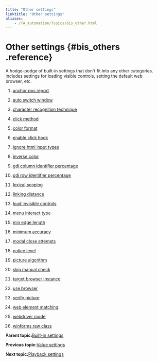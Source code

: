 ```yaml
--- 
title: "Other settings"
linktitle: "Other settings"
aliases: 
    - /TA_Automation/Topics/bis_other.html
---
```

# Other settings {#bis_others .reference}

A hodge-podge of built-in settings that don't fit into any other categories. Includes settings for loading visible controls, setting the default web browser, etc.

1.  [anchor pos report](../../TA_Automation/Topics/bis_anchor_pos_report.html)  

2.  [auto switch window](../../TA_Automation/Topics/bis_auto_switch_windows.html)  

3.  [character recognition technique](../../TA_Automation/Topics/bis_character_recognition_technique.html)  

4.  [click method](../../TA_Automation/Topics/bis_click_method.html)  

5.  [color format](../../TA_Automation/Topics/bis_color_format.html)  

6.  [enable click hook](../../TA_Automation/Topics/bis_enable_click_hook.html)  

7.  [ignore html input types](../../TA_Automation/Topics/bis_ignore_html_input_types.html)  

8.  [inverse color](../../TA_Automation/Topics/bis_inverse_color.html)  

9.  [gdi column identifier percentage](../../TA_Automation/Topics/bis_gdi_column_identifier_percentage.html)  

10. [gdi row identifier percentage](../../TA_Automation/Topics/bis_gdi_row_identifier_percentage.html)  

11. [lexical scoping](../../TA_Automation/Topics/bis_lexical_scoping.html)  

12. [linking distance](../../TA_Automation/Topics/bis_linking_distance.html)  

13. [load invisible controls](../../TA_Automation/Topics/bis_load_invisible_controls.html)  

14. [menu interact type](../../TA_Automation/Topics/bis_menu_interact_type.html)  

15. [min edge length](../../TA_Automation/Topics/bis_min_edge_length.html)  

16. [minimum accuracy](../../TA_Automation/Topics/bis_minimum_accuracy.html)  

17. [modal close attempts](../../TA_Automation/Topics/bis_modal_close_attempts.html)  

18. [notice level](../../TA_Automation/Topics/bis_notice_level.html)  

19. [picture algorithm](../../TA_Automation/Topics/bis_picture_algorithm.html)  

20. [skip manual check](../../TA_Automation/Topics/bis_skip_manual_check.html)  

21. [target browser instance](../../TA_Automation/Topics/bis_target_browser_instance.html)  

22. [use browser](../../TA_Automation/Topics/bis_use_browser.html)  

23. [verify picture](../../TA_Automation/Topics/bis_verify_picture.html)  

24. [web element matching](../../TA_Automation/Topics/bis_web_element_matching.html)  

25. [webdriver mode](../../TA_Automation/Topics/bis_webdriver_mode.html)  

26. [winforms raw class](../../TA_Automation/Topics/bis_winforms_raw_class.html)  


**Parent topic:**[Built-in settings](../../TA_Automation/Topics/bis_Built_in_settings.html)

**Previous topic:**[Value settings](../../TA_Automation/Topics/bis_value.html)

**Next topic:**[Playback settings](../../TA_Automation/Topics/bis_playback_setting.html)

